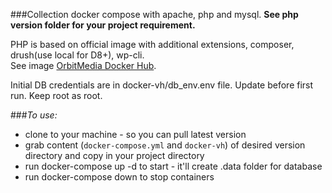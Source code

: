 ###Collection docker compose with apache, php and mysql.
__See php version folder for your project requirement.__

PHP is based on official image with additional extensions, composer, drush(use local for D8+), wp-cli.   
See image [OrbitMedia Docker Hub](https://hub.docker.com/r/orbitmedia/php/).

Initial DB credentials are in docker-vh/db_env.env file. Update before first run. Keep root as root.

###_To use:_
* clone to your machine - so you can pull latest version
* grab content (```docker-compose.yml``` and ```docker-vh```) of desired version directory and copy in your project directory
* run docker-compose up -d to start - it'll create .data folder for database
* run docker-compose down to stop containers
